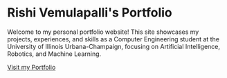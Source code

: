# Rishi Vemulapalli's Portfolio

Welcome to my personal portfolio website! This site showcases my projects, experiences, and skills as a Computer Engineering student at the University of Illinois Urbana-Champaign, focusing on Artificial Intelligence, Robotics, and Machine Learning.

[Visit my Portfolio](https://v3rac1ty.github.io/)